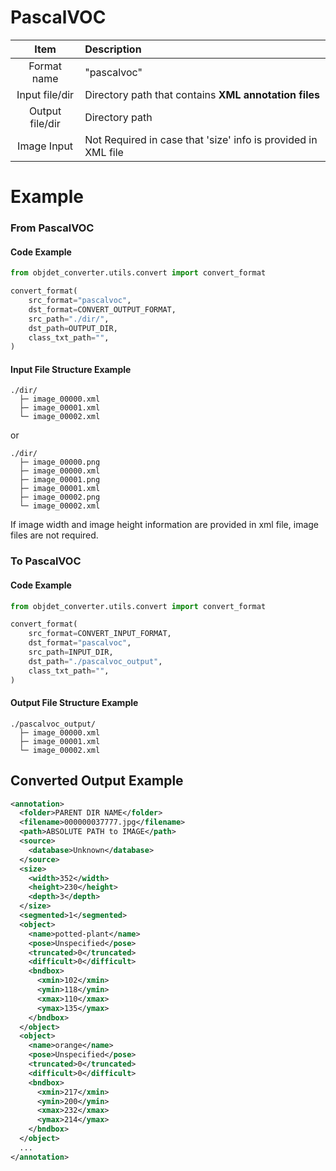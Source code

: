 # PascalVOC
| Item | Description |
| :-: | :- |
| Format name | "pascalvoc" |
| Input file/dir | Directory path that contains **XML annotation files** |
| Output file/dir | Directory path |
| Image Input | Not Required in case that 'size' info is provided in XML file |

# Example
### From PascalVOC
#### Code Example
```python
from objdet_converter.utils.convert import convert_format

convert_format(
    src_format="pascalvoc",
    dst_format=CONVERT_OUTPUT_FORMAT,
    src_path="./dir/",
    dst_path=OUTPUT_DIR,
    class_txt_path="",
)
```
#### Input File Structure Example
```
./dir/
  ├─ image_00000.xml
  ├─ image_00001.xml
  └─ image_00002.xml
```
or
```
./dir/
  ├─ image_00000.png
  ├─ image_00000.xml
  ├─ image_00001.png
  ├─ image_00001.xml
  ├─ image_00002.png
  └─ image_00002.xml
```
If image width and image height information are provided in xml file, image files are not required.

### To PascalVOC
#### Code Example
```python
from objdet_converter.utils.convert import convert_format

convert_format(
    src_format=CONVERT_INPUT_FORMAT,
    dst_format="pascalvoc",
    src_path=INPUT_DIR,
    dst_path="./pascalvoc_output",
    class_txt_path="",
)
```


#### Output File Structure Example
```
./pascalvoc_output/
  ├─ image_00000.xml
  ├─ image_00001.xml
  └─ image_00002.xml
```


## Converted Output Example
```xml
<annotation>
  <folder>PARENT DIR NAME</folder>
  <filename>000000037777.jpg</filename>
  <path>ABSOLUTE PATH to IMAGE</path>
  <source>
    <database>Unknown</database>
  </source>
  <size>
    <width>352</width>
    <height>230</height>
    <depth>3</depth>
  </size>
  <segmented>1</segmented>
  <object>
    <name>potted-plant</name>
    <pose>Unspecified</pose>
    <truncated>0</truncated>
    <difficult>0</difficult>
    <bndbox>
      <xmin>102</xmin>
      <ymin>118</ymin>
      <xmax>110</xmax>
      <ymax>135</ymax>
    </bndbox>
  </object>
  <object>
    <name>orange</name>
    <pose>Unspecified</pose>
    <truncated>0</truncated>
    <difficult>0</difficult>
    <bndbox>
      <xmin>217</xmin>
      <ymin>200</ymin>
      <xmax>232</xmax>
      <ymax>214</ymax>
    </bndbox>
  </object>
  ...
</annotation>
```
